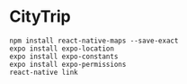 # CityTrip


    npm install react-native-maps --save-exact
    expo install expo-location    
    expo install expo-constants    
    expo install expo-permissions
    react-native link

